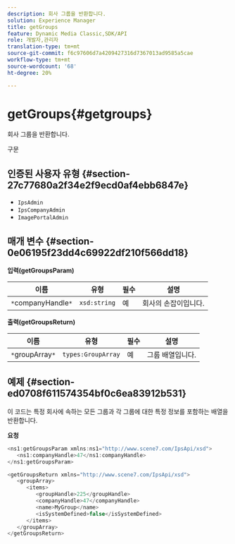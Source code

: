 ```yaml
---
description: 회사 그룹을 반환합니다.
solution: Experience Manager
title: getGroups
feature: Dynamic Media Classic,SDK/API
role: 개발자,관리자
translation-type: tm+mt
source-git-commit: f6c97606d7a4209427316d7367013ad9585a5cae
workflow-type: tm+mt
source-wordcount: '68'
ht-degree: 20%

---
```



# getGroups{#getgroups}

회사 그룹을 반환합니다.

구문

## 인증된 사용자 유형 {#section-27c77680a2f34e2f9ecd0af4ebb6847e}

* `IpsAdmin`
* `IpsCompanyAdmin`
* `ImagePortalAdmin`

## 매개 변수 {#section-0e06195f23dd4c69922df210f566dd18}

**입력(getGroupsParam)**

| 이름 | 유형 | 필수 | 설명 |
|---|---|---|---|
| `*`companyHandle`*` | `xsd:string` | 예 | 회사의 손잡이입니다. |

**출력(getGroupsReturn)**

| 이름 | 유형 | 필수 | 설명 |
|---|---|---|---|
| `*`groupArray`*` | `types:GroupArray` | 예 | 그룹 배열입니다. |

## 예제 {#section-ed0708f611574354bf0c6ea83912b531}

이 코드는 특정 회사에 속하는 모든 그룹과 각 그룹에 대한 특정 정보를 포함하는 배열을 반환합니다.

**요청**

```java
<ns1:getGroupsParam xmlns:ns1="http://www.scene7.com/IpsApi/xsd">
   <ns1:companyHandle>47</ns1:companyHandle>
</ns1:getGroupsParam>
```

```java
<getGroupsReturn xmlns="http://www.scene7.com/IpsApi/xsd">
   <groupArray>
      <items>
         <groupHandle>225</groupHandle>
         <companyHandle>47</companyHandle>
         <name>MyGroup</name>
         <isSystemDefined>false</isSystemDefined>
      </items>
   </groupArray>
</getGroupsReturn>
```

